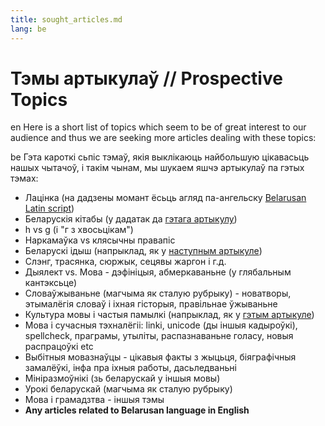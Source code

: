 ```yaml
---
title: sought_articles.md 
lang: be
---
```





Тэмы артыкулаў // Prospective Topics
====================================

en Here is a short list of topics which seem to be of great interest to our audience and thus we are seeking more articles dealing with these topics:

be Гэта кароткі сьпіс тэмаў, якія выклікаюць найбольшую цікавасьць нашых чытачоў, і такім чынам, мы шукаем яшчэ артыкулаў па гэтых тэмах:

*   Лацінка (на дадзены момант ёсьць агляд па-ангельску [Belarusan Latin script](articles/art_lac1.html))
*   Беларускія кітабы (у дадатак да [гэтага артыкулу](articles/art_kitab1.html))
*   h vs g (і "г з хвосьцікам")
*   Наркамаўка vs клясычны правапіс
*   Беларускі ідыш (напрыклад, як у [наступным артыкуле](http://belarus8.tripod.com/litvaki/artykuly.htm))
*   Слэнг, трасянка, сюржык, сецявы жаргон і г.д.
*   Дыялект vs. Мова - дэфініцыя, абмеркаваньне (у глябальным кантэксьце)
*   Словаўжываньне (магчыма як сталую рубрыку) - новатворы, этымалёгія словаў і іхная гісторыя, правільнае ўжываньне
*   Культура мовы і частыя памылкі (напрыклад, як у [гэтым артыкуле](articles/art_charter2.html))
*   Мова і сучасныя тэхналёгіі: linki, unicode (ды іншыя кадыроўкі), spellcheck, праграмы, утыліты, распазнаваньне голасу, новыя распрацоўкі etc
*   Выбітныя мовазнаўцы - цікавыя факты з жыцьця, біяграфічныя замалёўкі, інфа пра іхныя работы, дасьледваньні
*   Мініразмоўнікі (зь беларускай у іншыя мовы)
*   Урокі беларускай (магчыма як сталую рубрыку)
*   Мова і грамадзтва - іншыя тэмы
*   **Any articles related to Belarusan language in English**

